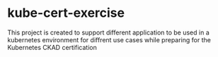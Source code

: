 # kube-cert-exercise
This project is created to support different application to be used in a kubernetes environment for diffrent use cases while preparing for the Kubernetes CKAD certification
